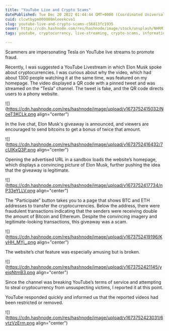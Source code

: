 ```yaml
---
title: "YouTube Live and Crypto Scams"
datePublished: Tue Dec 20 2022 01:44:44 GMT+0000 (Coordinated Universal Time)
cuid: clcwtbypm000008mleeekcvo1
slug: youtube-live-and-crypto-scams-c56813fc1935
cover: https://cdn.hashnode.com/res/hashnode/image/stock/unsplash/NHRM1u4GD_A/upload/ab7b78a028064666fd57c3128567c835.jpeg
tags: youtube, cryptocurrency, live-streaming, crypto-scams, information-security

---
```


Scammers are impersonating Tesla on YouTube live streams to promote fraud.

Recently, I was suggested a YouTube Livestream in which Elon Musk spoke about cryptocurrencies. I was curious about why the video, which had about 1300 people watching it at the same time, was featured on my homepage. The video displayed a QR code with a pinned tweet and was streamed on the “Tesla” channel. The tweet is fake, and the QR code directs users to a phony website.

![](https://cdn.hashnode.com/res/hashnode/image/upload/v1673752415032/NoeT3KCLk.png align="center")

In the live chat, Elon Musk's giveaway is announced, and viewers are encouraged to send bitcoins to get a bonus of twice that amount.

![](https://cdn.hashnode.com/res/hashnode/image/upload/v1673752416432/7cUIKxQ3P.png align="center")

Opening the advertised URL in a sandbox loads the website’s homepage, which displays a convincing picture of Elon Musk, further pushing the idea that the giveaway is legitimate.

![](https://cdn.hashnode.com/res/hashnode/image/upload/v1673752417734/nP33eYLLV.png align="center")

The “Participate” button takes you to a page that shows BTC and ETH addresses to transfer the cryptocurrencies. Below the address, there were fraudulent transactions indicating that the senders were receiving double the amount of Bitcoin and Ethereum. Despite the convincing imagery and legitimate-looking transactions, this giveaway was a scam.

![](https://cdn.hashnode.com/res/hashnode/image/upload/v1673752419196/KyHH_MYj_.png align="center")

The website’s chat feature was especially amusing but is broken.

![](https://cdn.hashnode.com/res/hashnode/image/upload/v1673752421145/yeiqNtmB3.png align="center")

Since the channel was breaking YouTube’s terms of service and attempting to steal cryptocurrency from unsuspecting victims, I reported it at this point.

YouTube responded quickly and informed us that the reported videos had been restricted or removed.

![](https://cdn.hashnode.com/res/hashnode/image/upload/v1673752423031/6vtzVzErm.png align="center")
